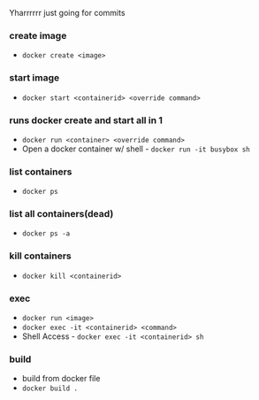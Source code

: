 Yharrrrrr just going for commits


### create image

-   `docker create <image>`

### start image

-   `docker start <containerid> <override command>`

### runs docker create and start all in 1

-   `docker run <container> <override command>`
-   Open a docker container w/ shell - `docker run -it busybox sh`

### list containers

-   `docker ps`

### list all containers(dead)

-   `docker ps -a`

### kill containers

-   `docker kill <containerid>`

### exec

-   `docker run <image>`
-   `docker exec -it <containerid> <command>`
-   Shell Access - `docker exec -it <containerid> sh`

### build

-   build from docker file
-   `docker build .`
